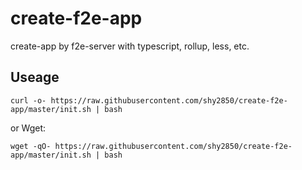 # create-f2e-app
create-app by f2e-server with typescript, rollup, less, etc.

## Useage
```
curl -o- https://raw.githubusercontent.com/shy2850/create-f2e-app/master/init.sh | bash
```

or Wget:

```
wget -qO- https://raw.githubusercontent.com/shy2850/create-f2e-app/master/init.sh | bash
```